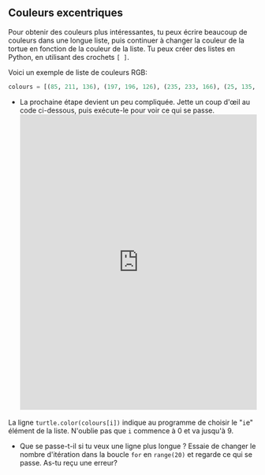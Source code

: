 ## Couleurs excentriques

Pour obtenir des couleurs plus intéressantes, tu peux écrire beaucoup de couleurs dans une longue liste, puis continuer à changer la couleur de la tortue en fonction de la couleur de la liste. Tu peux créer des listes en Python, en utilisant des crochets `[ ]`.

Voici un exemple de liste de couleurs RGB:

```python
colours = [(85, 211, 136), (197, 196, 126), (235, 233, 166), (25, 135, 222), (211, 64, 159), (159, 165, 106) , (178, 160, 125), (36, 192, 70), (231, 184, 204), (63, 203, 219)]
```

- La prochaine étape devient un peu compliquée. Jette un coup d'œil au code ci-dessous, puis exécute-le pour voir ce qui se passe. <iframe src="https://trinket.io/embed/python/d58123d315" width="100%" height="600" frameborder="0" marginwidth="0" marginheight="0" allowfullscreen></iframe> 

La ligne `turtle.color(colours[i])` indique au programme de choisir le "`i`e" élément de la liste. N'oublie pas que `i` commence à 0 et va jusqu'à 9.

- Que se passe-t-il si tu veux une ligne plus longue ? Essaie de changer le nombre d'itération dans la boucle `for` en `range(20)` et regarde ce qui se passe. As-tu reçu une erreur?